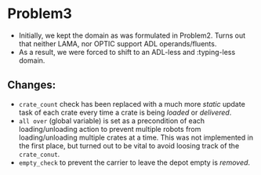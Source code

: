 # Problem3
- Initially, we kept the domain as was formulated in Problem2. Turns out that neither LAMA, nor OPTIC support ADL operands/fluents.
- As a result, we were forced to shift to an ADL-less and :typing-less domain.

## Changes:
- `crate_count` check has been replaced with a much more _static_ update task of each crate every time a crate is being _loaded_ or _delivered_.
- `all over` (global variable) is set as a precondition of each loading/unloading action to prevent multiple robots from loading/unloading multiple crates at a time. This was not implemented in the first place, but turned out to be vital to avoid loosing track of the `crate_conut`. 
- `empty_check` to prevent the carrier to leave the depot empty is *removed*.